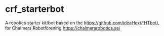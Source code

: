# crf_starterbot
A robotics starter kit/bot based on the https://github.com/ideaHex/FHTbot/, for Chalmers Robotförening https://chalmersrobotics.se/
